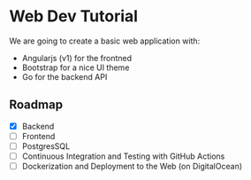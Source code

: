 # Web Dev Tutorial

We are going to create a basic web application with:

- Angularjs (v1) for the frontned
- Bootstrap for a nice UI theme
- Go for the backend API

## Roadmap
- [x] Backend
- [ ] Frontend
- [ ] PostgresSQL
- [ ] Continuous Integration and Testing with GitHub Actions
- [ ] Dockerization and Deployment to the Web (on DigitalOcean)
